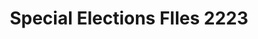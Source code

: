 ---
title: Special Elections FIles 2223
redirect_to: https://drive.google.com/drive/folders/1UjfZ6NDMWl296jhMkIYF1jhG_VnydFHj?usp=sharing
redirect_from: 
  - /SpecElecFiles2223
  - /specelecfiles2223
---